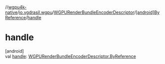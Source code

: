 //[wgpu4k-native](../../../../index.md)/[io.ygdrasil.wgpu](../../index.md)/[WGPURenderBundleEncoderDescriptor](../index.md)/[[android]ByReference](index.md)/[handle](handle.md)

# handle

[android]\
val [handle](handle.md): [WGPURenderBundleEncoderDescriptor.ByReference](../../../io.ygdrasil.wgpu.android/-w-g-p-u-render-bundle-encoder-descriptor/-by-reference/index.md)
